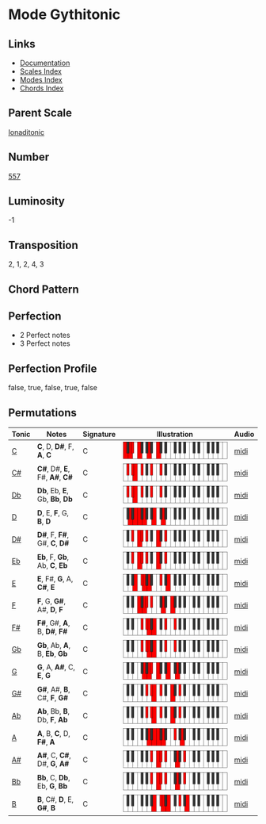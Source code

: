 # Mode Gythitonic

## Links

- [Documentation](README.md)
- [Scales Index](Scales.md)
- [Modes Index](Modes.md)
- [Chords Index](Chords.md)

## Parent Scale

[Ionaditonic](ScaleIonaditonic.md)

## Number

[557](https://ianring.com/musictheory/scales/557)

## Luminosity

-1

## Transposition

2, 1, 2, 4, 3

## Chord Pattern



## Perfection

- 2 Perfect notes
- 3 Perfect notes

## Perfection Profile

false, true, false, true, false

## Permutations

| Tonic | Notes | Signature | Illustration | Audio |
|-------|-------|-----------|--------------|-------|
| [C](ModeCNaturalGythitonic.md) | **C**, D, **D#**, F, **A**, **C** | C | ![CNaturalGythitonic](ModeCNaturalGythitonic.png) | [midi](https://github.com/edipermadi/music/blob/main/docs/ModeCNaturalGythitonic.mid?raw=true) |
| [C#](ModeCSharpGythitonic.md) | **C#**, D#, **E**, F#, **A#**, **C#** | C | ![CSharpGythitonic](ModeCSharpGythitonic.png) | [midi](https://github.com/edipermadi/music/blob/main/docs/ModeCSharpGythitonic.mid?raw=true) |
| [Db](ModeDFlatGythitonic.md) | **Db**, Eb, **E**, Gb, **Bb**, **Db** | C | ![DFlatGythitonic](ModeDFlatGythitonic.png) | [midi](https://github.com/edipermadi/music/blob/main/docs/ModeDFlatGythitonic.mid?raw=true) |
| [D](ModeDNaturalGythitonic.md) | **D**, E, **F**, G, **B**, **D** | C | ![DNaturalGythitonic](ModeDNaturalGythitonic.png) | [midi](https://github.com/edipermadi/music/blob/main/docs/ModeDNaturalGythitonic.mid?raw=true) |
| [D#](ModeDSharpGythitonic.md) | **D#**, F, **F#**, G#, **C**, **D#** | C | ![DSharpGythitonic](ModeDSharpGythitonic.png) | [midi](https://github.com/edipermadi/music/blob/main/docs/ModeDSharpGythitonic.mid?raw=true) |
| [Eb](ModeEFlatGythitonic.md) | **Eb**, F, **Gb**, Ab, **C**, **Eb** | C | ![EFlatGythitonic](ModeEFlatGythitonic.png) | [midi](https://github.com/edipermadi/music/blob/main/docs/ModeEFlatGythitonic.mid?raw=true) |
| [E](ModeENaturalGythitonic.md) | **E**, F#, **G**, A, **C#**, **E** | C | ![ENaturalGythitonic](ModeENaturalGythitonic.png) | [midi](https://github.com/edipermadi/music/blob/main/docs/ModeENaturalGythitonic.mid?raw=true) |
| [F](ModeFNaturalGythitonic.md) | **F**, G, **G#**, A#, **D**, **F** | C | ![FNaturalGythitonic](ModeFNaturalGythitonic.png) | [midi](https://github.com/edipermadi/music/blob/main/docs/ModeFNaturalGythitonic.mid?raw=true) |
| [F#](ModeFSharpGythitonic.md) | **F#**, G#, **A**, B, **D#**, **F#** | C | ![FSharpGythitonic](ModeFSharpGythitonic.png) | [midi](https://github.com/edipermadi/music/blob/main/docs/ModeFSharpGythitonic.mid?raw=true) |
| [Gb](ModeGFlatGythitonic.md) | **Gb**, Ab, **A**, B, **Eb**, **Gb** | C | ![GFlatGythitonic](ModeGFlatGythitonic.png) | [midi](https://github.com/edipermadi/music/blob/main/docs/ModeGFlatGythitonic.mid?raw=true) |
| [G](ModeGNaturalGythitonic.md) | **G**, A, **A#**, C, **E**, **G** | C | ![GNaturalGythitonic](ModeGNaturalGythitonic.png) | [midi](https://github.com/edipermadi/music/blob/main/docs/ModeGNaturalGythitonic.mid?raw=true) |
| [G#](ModeGSharpGythitonic.md) | **G#**, A#, **B**, C#, **F**, **G#** | C | ![GSharpGythitonic](ModeGSharpGythitonic.png) | [midi](https://github.com/edipermadi/music/blob/main/docs/ModeGSharpGythitonic.mid?raw=true) |
| [Ab](ModeAFlatGythitonic.md) | **Ab**, Bb, **B**, Db, **F**, **Ab** | C | ![AFlatGythitonic](ModeAFlatGythitonic.png) | [midi](https://github.com/edipermadi/music/blob/main/docs/ModeAFlatGythitonic.mid?raw=true) |
| [A](ModeANaturalGythitonic.md) | **A**, B, **C**, D, **F#**, **A** | C | ![ANaturalGythitonic](ModeANaturalGythitonic.png) | [midi](https://github.com/edipermadi/music/blob/main/docs/ModeANaturalGythitonic.mid?raw=true) |
| [A#](ModeASharpGythitonic.md) | **A#**, C, **C#**, D#, **G**, **A#** | C | ![ASharpGythitonic](ModeASharpGythitonic.png) | [midi](https://github.com/edipermadi/music/blob/main/docs/ModeASharpGythitonic.mid?raw=true) |
| [Bb](ModeBFlatGythitonic.md) | **Bb**, C, **Db**, Eb, **G**, **Bb** | C | ![BFlatGythitonic](ModeBFlatGythitonic.png) | [midi](https://github.com/edipermadi/music/blob/main/docs/ModeBFlatGythitonic.mid?raw=true) |
| [B](ModeBNaturalGythitonic.md) | **B**, C#, **D**, E, **G#**, **B** | C | ![BNaturalGythitonic](ModeBNaturalGythitonic.png) | [midi](https://github.com/edipermadi/music/blob/main/docs/ModeBNaturalGythitonic.mid?raw=true) |
